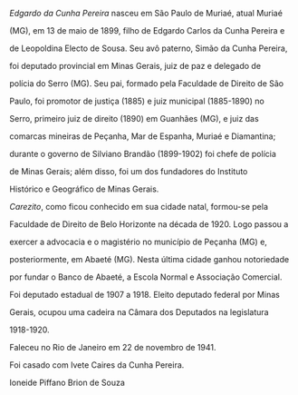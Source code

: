

*Edgardo da Cunha Pereira* nasceu em São Paulo de Muriaé, atual Muriaé

(MG), em 13 de maio de 1899, filho de Edgardo Carlos da Cunha Pereira e

de Leopoldina Electo de Sousa. Seu avô paterno, Simão da Cunha Pereira,

foi deputado provincial em Minas Gerais, juiz de paz e delegado de

polícia do Serro (MG). Seu pai, formado pela Faculdade de Direito de São

Paulo, foi promotor de justiça (1885) e juiz municipal (1885-1890) no

Serro, primeiro juiz de direito (1890) em Guanhães (MG), e juiz das

comarcas mineiras de Peçanha, Mar de Espanha, Muriaé e Diamantina;

durante o governo de Silviano Brandão (1899-1902) foi chefe de polícia

de Minas Gerais; além disso, foi um dos fundadores do Instituto

Histórico e Geográfico de Minas Gerais.



*Carezito*, como ficou conhecido em sua cidade natal, formou-se pela

Faculdade de Direito de Belo Horizonte na década de 1920. Logo passou a

exercer a advocacia e o magistério no município de Peçanha (MG) e,

posteriormente, em Abaeté (MG). Nesta última cidade ganhou notoriedade

por fundar o Banco de Abaeté, a Escola Normal e Associação Comercial.



Foi deputado estadual de 1907 a 1918. Eleito deputado federal por Minas

Gerais, ocupou uma cadeira na Câmara dos Deputados na legislatura

1918-1920.



Faleceu no Rio de Janeiro em 22 de novembro de 1941.



Foi casado com Ivete Caires da Cunha Pereira.



Ioneide Piffano Brion de Souza



